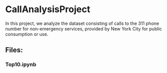 # CallAnalysisProject

In this project, we analyze the dataset consisting of calls to the 311 phone number for non-emergency services, provided by New York City for public consumption or use.


## Files:

### Top10.ipynb
